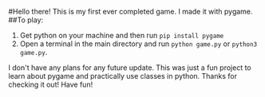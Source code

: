 #Hello there!
This is my first ever completed game. I made it with pygame.
##To play:
1. Get python on your machine and then run `pip install pygame`
2. Open a terminal in the main directory and run `python game.py` or `python3 game.py`.

I don't have any plans for any future update. This was just a fun project to learn about pygame and practically use classes in python.
Thanks for checking it out! Have fun!
